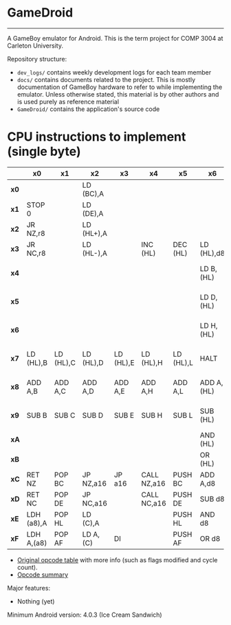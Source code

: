 # GameDroid
---

A GameBoy emulator for Android. This is the term project for COMP 3004 at Carleton University.

Repository structure:
* `dev_logs/` contains weekly development logs for each team member
* `docs/` contains documents related to the project. This is mostly documentation of GameBoy hardware to refer to while implementing the emulator. Unless otherwise stated, this material is by other authors and is used purely as reference material
* `GameDroid/` contains the application's source code

# CPU instructions to implement (single byte)

|      | x0       | x1      | x2       | x3      | x4        | x5      | x6       | x7      | x8        | x9      | xA       | xB      | xC       | xD     | xE       | xF    |
|------|----------|---------|----------|---------|-----------|---------|----------|---------|-----------|---------|----------|---------|----------|--------|----------|-------|
|**x0**|          |         |LD (BC),A |         |           |         |          |RLCA     |LD (a16),SP|ADD HL,BC|LD A,(BC) |         |          |        |          |RRCA   |
|**x1**|STOP 0    |         |LD (DE),A |         |           |         |          |RLA      |JR r8      |ADD HL,DE|LD A,(DE) |         |          |        |          |RRA    |
|**x2**|JR NZ,r8  |         |LD (HL+),A|         |           |         |          |DAA      |JR Z,r8    |ADD HL,HL|LD A,(HL+)|         |          |        |          |CPL    |
|**x3**|JR NC,r8  |         |LD (HL-),A|         |INC (HL)   |DEC (HL) |LD (HL),d8|         |JR C,r8    |ADD HL,SP|LD A,(HL-)|         |          |        |          |       |
|**x4**|          |         |          |         |           |         |LD B,(HL) |         |           |         |          |         |          |        |LD C,(HL) |       |
|**x5**|          |         |          |         |           |         |LD D,(HL) |         |           |         |          |         |          |        |LD E,(HL) |       |
|**x6**|          |         |          |         |           |         |LD H,(HL) |         |           |         |          |         |          |        |LD L,(HL) |       |
|**x7**|LD (HL),B |LD (HL),C|LD (HL),D |LD (HL),E|LD (HL),H  |LD (HL),L|HALT      |LD (HL),A|           |         |          |         |          |        |LD A,(HL) |       |
|**x8**|ADD A,B   |ADD A,C  |ADD A,D   |ADD A,E  |ADD A,H    |ADD A,L  |ADD A,(HL)|ADD A,A  |ADC A,B    |ADC A,C  |ADC A,D   |ADC A,E  |ADC A,H   |ADC A,L |ADC A,(HL)|ADC A,A|
|**x9**|SUB B     |SUB C    |SUB D     |SUB E    |SUB H      |SUB L    |SUB (HL)  |SUB A    |SBC A,B    |SBC A,C  |SBC A,D   |SBC A,E  |SBC A,H   |SBC A,L |SBC A,(HL)|SBC A,A|
|**xA**|          |         |          |         |           |         |AND (HL)  |         |           |         |          |         |          |        |XOR (HL)  |       |
|**xB**|          |         |          |         |           |         |OR (HL)   |         |           |         |          |         |          |        |CP (HL)   |       |
|**xC**|RET NZ    |POP BC   |JP NZ,a16 |JP a16   |CALL NZ,a16|PUSH BC  |ADD A,d8  |RST 00H  |RET Z      |RET      |JP Z,a16  |         |CALL Z,a16|CALL a16|ADC A,d8  |RST 08H|
|**xD**|RET NC    |POP DE   |JP NC,a16 |         |CALL NC,a16|PUSH DE  |SUB d8    |RST 10H  |RET C      |RETI     |JP C,a16  |         |CALL C,a16|        |SBC A,d8  |RST 18H|
|**xE**|LDH (a8),A|POP HL   |LD (C),A  |         |           |PUSH HL  |AND d8    |RST 20H  |ADD SP,r8  |JP (HL)  |LD (a16),A|         |          |        |XOR d8    |RST 28H|
|**xF**|LDH A,(a8)|POP AF   |LD A,(C)  |DI       |           |PUSH AF  |OR d8     |RST 30H  |LD HL,SP+r8|LD SP,HL |LD A,(a16)|EI       |          |        |          |RST 38H|

* [Original opcode table](http://pastraiser.com/cpu/gameboy/gameboy_opcodes.html) with more info (such as flags modified and cycle count).
* [Opcode summary](http://gameboy.mongenel.com/dmg/opcodes.html)

Major features:
* Nothing (yet)


Minimum Android version: 4.0.3 (Ice Cream Sandwich)
